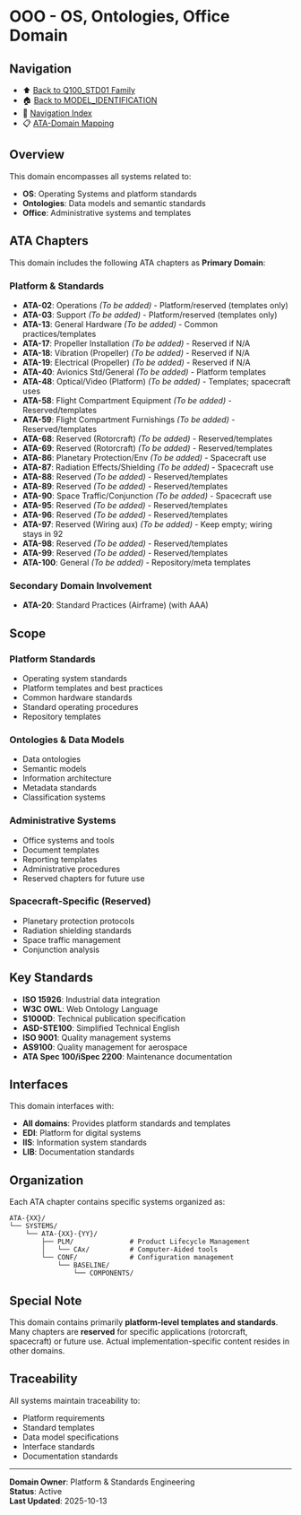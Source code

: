 # OOO - OS, Ontologies, Office Domain

## Navigation

- ⬆️ [Back to Q100_STD01 Family](../../README.md)
- 🏠 [Back to MODEL_IDENTIFICATION](../../../../../../../README.md)
- 🧭 [Navigation Index](../../../../../../../NAVIGATION_INDEX.md)
- 📋 [ATA-Domain Mapping](../ATA_DOMAIN_MAPPING.csv)

## Overview

This domain encompasses all systems related to:
- **OS**: Operating Systems and platform standards
- **Ontologies**: Data models and semantic standards
- **Office**: Administrative systems and templates

## ATA Chapters

This domain includes the following ATA chapters as **Primary Domain**:

### Platform & Standards
- **ATA-02**: Operations *(To be added)* - Platform/reserved (templates only)
- **ATA-03**: Support *(To be added)* - Platform/reserved (templates only)
- **ATA-13**: General Hardware *(To be added)* - Common practices/templates
- **ATA-17**: Propeller Installation *(To be added)* - Reserved if N/A
- **ATA-18**: Vibration (Propeller) *(To be added)* - Reserved if N/A
- **ATA-19**: Electrical (Propeller) *(To be added)* - Reserved if N/A
- **ATA-40**: Avionics Std/General *(To be added)* - Platform templates
- **ATA-48**: Optical/Video (Platform) *(To be added)* - Templates; spacecraft uses
- **ATA-58**: Flight Compartment Equipment *(To be added)* - Reserved/templates
- **ATA-59**: Flight Compartment Furnishings *(To be added)* - Reserved/templates
- **ATA-68**: Reserved (Rotorcraft) *(To be added)* - Reserved/templates
- **ATA-69**: Reserved (Rotorcraft) *(To be added)* - Reserved/templates
- **ATA-86**: Planetary Protection/Env *(To be added)* - Spacecraft use
- **ATA-87**: Radiation Effects/Shielding *(To be added)* - Spacecraft use
- **ATA-88**: Reserved *(To be added)* - Reserved/templates
- **ATA-89**: Reserved *(To be added)* - Reserved/templates
- **ATA-90**: Space Traffic/Conjunction *(To be added)* - Spacecraft use
- **ATA-95**: Reserved *(To be added)* - Reserved/templates
- **ATA-96**: Reserved *(To be added)* - Reserved/templates
- **ATA-97**: Reserved (Wiring aux) *(To be added)* - Keep empty; wiring stays in 92
- **ATA-98**: Reserved *(To be added)* - Reserved/templates
- **ATA-99**: Reserved *(To be added)* - Reserved/templates
- **ATA-100**: General *(To be added)* - Repository/meta templates

### Secondary Domain Involvement
- **ATA-20**: Standard Practices (Airframe) (with AAA)

## Scope

### Platform Standards
- Operating system standards
- Platform templates and best practices
- Common hardware standards
- Standard operating procedures
- Repository templates

### Ontologies & Data Models
- Data ontologies
- Semantic models
- Information architecture
- Metadata standards
- Classification systems

### Administrative Systems
- Office systems and tools
- Document templates
- Reporting templates
- Administrative procedures
- Reserved chapters for future use

### Spacecraft-Specific (Reserved)
- Planetary protection protocols
- Radiation shielding standards
- Space traffic management
- Conjunction analysis

## Key Standards

- **ISO 15926**: Industrial data integration
- **W3C OWL**: Web Ontology Language
- **S1000D**: Technical publication specification
- **ASD-STE100**: Simplified Technical English
- **ISO 9001**: Quality management systems
- **AS9100**: Quality management for aerospace
- **ATA Spec 100/iSpec 2200**: Maintenance documentation

## Interfaces

This domain interfaces with:
- **All domains**: Provides platform standards and templates
- **EDI**: Platform for digital systems
- **IIS**: Information system standards
- **LIB**: Documentation standards

## Organization

Each ATA chapter contains specific systems organized as:

```
ATA-{XX}/
└── SYSTEMS/
    └── ATA-{XX}-{YY}/
        ├── PLM/              # Product Lifecycle Management
        │   └── CAx/          # Computer-Aided tools
        └── CONF/             # Configuration management
            └── BASELINE/
                └── COMPONENTS/
```

## Special Note

This domain contains primarily **platform-level templates and standards**. Many chapters are **reserved** for specific applications (rotorcraft, spacecraft) or future use. Actual implementation-specific content resides in other domains.

## Traceability

All systems maintain traceability to:
- Platform requirements
- Standard templates
- Data model specifications
- Interface standards
- Documentation standards

---

**Domain Owner**: Platform & Standards Engineering  
**Status**: Active  
**Last Updated**: 2025-10-13
